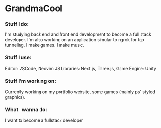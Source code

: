 # GrandmaCool

### Stuff I do:
I'm studying back end and front end development to become a full stack developer.
I'm also working on an application simular to ngrok for tcp tunneling.
I make games.
I make music.

### Stuff I use:
Editor: VSCode, Neovim
JS Libraries: Next.js, Three.js,
Game Engine: Unity

### Stuff I'm working on:
Currently working on my portfolio website, some games (mainly ps1 styled graphics).

### What I wanna do:
I want to become a fullstack developer

<!---
GrandmaaCool/GrandmaaCool is a ✨ special ✨ repository because its `README.md` (this file) appears on your GitHub profile.
You can click the Preview link to take a look at your changes.
--->
